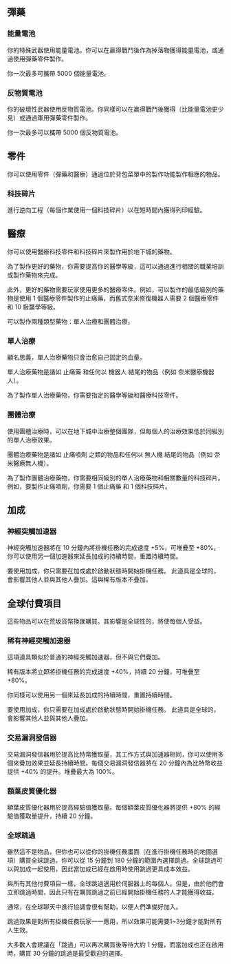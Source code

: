 ## 彈藥

### 能量電池 

你的特殊武器使用能量電池。你可以在贏得戰鬥後作為掉落物獲得能量電池，或通過使用彈藥零件製作。

你一次最多可攜帶 5000 個能量電池。

### 反物質電池 

你的破壞性武器使用反物質電池。你同樣可以在贏得戰鬥後獲得（比能量電池更少見）或通過軍用彈藥零件製作。

你一次最多可以攜帶 5000 個反物質電池。

## 零件  

你可以使用零件（彈藥和醫療）通過位於背包菜單中的製作功能製作相應的物品。


### 科技碎片

進行逆向工程（每個作業使用一個科技碎片）以在短時間內獲得列印經驗。

## 醫療  

你可以使用醫療科技零件和科技碎片來製作用於地下城的藥物。

為了製作更好的藥物，你需要提高你的醫學等級，這可以通過進行相關的職業培訓或製作藥物來完成。

此外，更好的藥物需要玩家使用更多的醫療零件。例如，可以製作的最低級別的藥物是使用 1 個醫療零件製作的止痛藥，而舊式奈米修復機器人需要 2 個醫療零件和 10 級醫學等級。

可以製作兩種類型藥物：單人治療和團體治療。

### 單人治療  

顧名思義，單人治療藥物只會治愈自己固定的血量。

單人治療藥物是諸如 止痛藥 和任何以 機器人 結尾的物品（例如 奈米醫療機器人）。

為了製作單人治療藥物，你需要指定的醫學等級和醫療科技零件。

### 團體治療  

使用團體治療時，可以在地下城中治療整個團隊，但每個人的治療效果低於同級別的單人治療效果。

團體治療藥物是諸如 止痛噴劑 之類的物品和任何以 無人機 結尾的物品（例如 奈米醫療無人機）。

為了製作團體治療藥物，你需要相同級別的單人治療藥物和相關數量的科技碎片。例如，要製作止痛噴劑，你需要 1 個止痛藥 和 1 個科技碎片。 

## 加成

### 神經突觸加速器

神經突觸加速器將在 10 分鐘內將掛機任務的完成速度 +5%，可堆疊至 +80%。你可以使用另一個加速器來延長加成的持續時間，重置持續時間。

要使用加成，你只需要在加成處於啟動狀態時開始掛機任務。
此道具是全球的，會影響其他人並與其他人疊加。這與稀有版本不疊加。

## 全球付費項目

這些物品可以在荒坂貨幣換匯購買。其影響是全球性的，將使每個人受益。

### 稀有神經突觸加速器

這項道具類似於普通的神經突觸加速器，但不與它們疊加。

稀有版本將立即將掛機任務的完成速度 +40%，持續 20 分鐘，可堆疊至 +80%。

你同樣可以使用另一個來延長加成的持續時間，重置持續時間。

要使用加成，你只需要在加成處於啟動狀態時開始掛機任務。
此道具是全球的，會影響其他人並與其他人疊加。



### 交易漏洞發信器

交易漏洞發信器用於提高比特幣獲取量，其工作方式與加速器相同，你可以使用多個來疊加效果並延長持續時間。每個交易漏洞發信器將在 20 分鐘內為比特幣收益提供 +40% 的提升。堆疊最大為 100%。

### 額葉皮質優化器

額葉皮質優化器用於提高經驗值獲取量。每個額葉皮質優化器將提供 +80% 的經驗值獲取量提升，持續 20 分鐘。

### 全球跳過

雖然這不是物品，但你也可以從你的掛機任務畫面（在進行掛機任務時的地圖選項）購買全球跳過。你可以從 15 分鐘到 180 分鐘的範圍內選擇跳過。全球跳過可以與加成一起使用，因此當加成已經在啟用時使用跳過更具成本效益。

與所有其他付費項目一樣，全球跳過適用於伺服器上的每個人。但是，由於他們會立即跳過時間，因此只有在購買跳過之前已經開始掛機任務的人才能獲得收益。

通常，在全球聊天中進行協調會很有幫助，以便人們準備好加入。

跳過效果是對所有掛機任務玩家一一應用，所以效果可能需要1~3分鐘才能對所有人生效。

大多數人會建議在「跳過」可以再次購買後等待大約 1 分鐘，而當加成也正在啟用時，購買 30 分鐘的跳過是最受歡迎的選擇。
